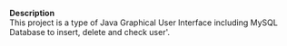 <b>Description</b>
<br>
This project is a type of Java Graphical User Interface including MySQL Database to insert, delete and check user'.
